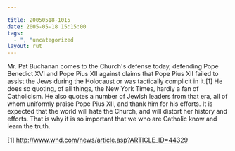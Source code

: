 ```yaml
---

title: 20050518-1015
date: 2005-05-18 15:15:00
tags:
  - ", "uncategorized
layout: rut
---
```


<p>Mr. Pat Buchanan comes to the Church's defense today, defending
Pope Benedict XVI and Pope Pius XII against claims that Pope Pius
XII failed to assist the Jews during the Holocaust or was tactically
complicit in it.[1] He does so quoting, of all things, the New York
Times, hardly a fan of Catholicism.  He also quotes a number of
Jewish leaders from that era, all of whom uniformly praise Pope Pius
XII, and thank him for his efforts.  It is expected that the world
will hate the Church, and will distort her history and efforts.
That is why it is so important that we who are Catholic know and
learn the truth.</p>

[1] http://www.wnd.com/news/article.asp?ARTICLE_ID=44329

